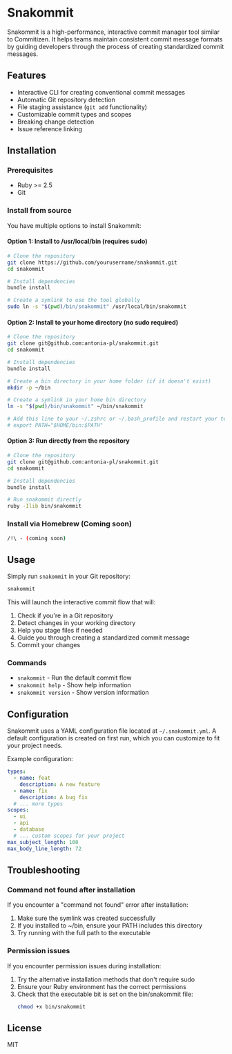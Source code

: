 # Snakommit

Snakommit is a high-performance, interactive commit manager tool similar to Commitizen. It helps teams maintain consistent commit message formats by guiding developers through the process of creating standardized commit messages.

## Features

- Interactive CLI for creating conventional commit messages
- Automatic Git repository detection
- File staging assistance (`git add` functionality)
- Customizable commit types and scopes
- Breaking change detection
- Issue reference linking

## Installation

### Prerequisites

- Ruby >= 2.5
- Git

### Install from source

You have multiple options to install Snakommit:

#### Option 1: Install to /usr/local/bin (requires sudo)

```bash
# Clone the repository
git clone https://github.com/yourusername/snakommit.git
cd snakommit

# Install dependencies
bundle install

# Create a symlink to use the tool globally
sudo ln -s "$(pwd)/bin/snakommit" /usr/local/bin/snakommit
```

#### Option 2: Install to your home directory (no sudo required)

```bash
# Clone the repository
git clone git@github.com:antonia-pl/snakommit.git
cd snakommit

# Install dependencies
bundle install

# Create a bin directory in your home folder (if it doesn't exist)
mkdir -p ~/bin

# Create a symlink in your home bin directory
ln -s "$(pwd)/bin/snakommit" ~/bin/snakommit

# Add this line to your ~/.zshrc or ~/.bash_profile and restart your terminal
# export PATH="$HOME/bin:$PATH"
```

#### Option 3: Run directly from the repository

```bash
# Clone the repository
git clone git@github.com:antonia-pl/snakommit.git
cd snakommit

# Install dependencies
bundle install

# Run snakommit directly
ruby -Ilib bin/snakommit
```

### Install via Homebrew (Coming soon)

```bash
/!\ - (coming soon)
```

## Usage

Simply run `snakommit` in your Git repository:

```bash
snakommit
```

This will launch the interactive commit flow that will:

1. Check if you're in a Git repository
2. Detect changes in your working directory
3. Help you stage files if needed
4. Guide you through creating a standardized commit message
5. Commit your changes

### Commands

- `snakommit` - Run the default commit flow
- `snakommit help` - Show help information
- `snakommit version` - Show version information

## Configuration

Snakommit uses a YAML configuration file located at `~/.snakommit.yml`. A default configuration is created on first run, which you can customize to fit your project needs.

Example configuration:

```yaml
types:
  - name: feat
    description: A new feature
  - name: fix
    description: A bug fix
  # ... more types
scopes:
  - ui
  - api
  - database
  # ... custom scopes for your project
max_subject_length: 100
max_body_line_length: 72
```

## Troubleshooting

### Command not found after installation

If you encounter a "command not found" error after installation:

1. Make sure the symlink was created successfully
2. If you installed to ~/bin, ensure your PATH includes this directory
3. Try running with the full path to the executable

### Permission issues

If you encounter permission issues during installation:

1. Try the alternative installation methods that don't require sudo
2. Ensure your Ruby environment has the correct permissions
3. Check that the executable bit is set on the bin/snakommit file:
   ```bash
   chmod +x bin/snakommit
   ```

## License

MIT
